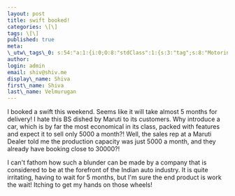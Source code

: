 ```yaml
---
layout: post
title: swift booked!
categories: \[\]
tags: \[\]
published: true
meta:
\_utw\_tags\_0: s:54:"a:1:{i:0;O:8:"stdClass":1:{s:3:"tag";s:8:"Motoring";}}";
author:
login: admin
email: shiv@shiv.me
display\_name: Shiva
first\_name: Shiva
last\_name: Velmurugan
---
```


I booked a swift this weekend. Seems like it will take almost 5 months for delivery! I hate this BS dished by Maruti to its customers. Why introduce a car, which is by far the most economical in its class, packed with features and expect it to sell only 5000 a month?! Well, the sales rep at a Maruti Dealer told me the production capacity was just 5000 a month, and they already have booking close to 30000?!

I can't fathom how such a blunder can be made by a company that is considered to be at the forefront of the Indian auto industry. It is quite irritating, having to wait for 5 months, but I'm sure the end product is work the wait! Itching to get my hands on those wheels!